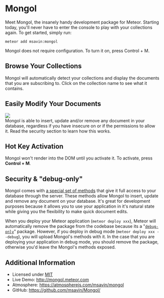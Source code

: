 Mongol
======
Meet Mongol, the insanely handy development package for Meteor. Starting today, you'll never have to enter the console to play with your collections again. To get started, simply run:

	meteor add msavin:mongol

Mongol does not require configuration. To turn it on, press Control + M.


Browse Your Collections
-----------------------
Mongol will automatically detect your collections and display the documents that you are subscribing to. Click on the collection name to see what it contains.


Easily Modify Your Documents
----------------------------
<a href="http://mongol.meteor.com"><img src="https://raw.githubusercontent.com/msavin/Mongol/master/public/video/gif.gif"></a><br>
Mongol is able to insert, update and/or remove any document in your database, regardless if you have insecure on or if the permissions to allow it. Read the security section to learn how this works. 


Hot Key Activation
------------------
Mongol won't render into the DOM until you activate it. To activate, press <strong>Control + M</strong>.


Security & "debug-only"
-----------------------
Mongol comes with <a href="https://github.com/msavin/Mongol/blob/master/packages/msavin:mongol/server/methods.js"> a special set of methods</a> that give it full access to your database through the server. These methods allow Mongol to insert, update and remove any document on your database. It's great for development purposes because it allows you to use your application in it's natural state while giving you the flexibility to make quick document edits.

When you deploy your Meteor application (`meteor deploy xxx`), Meteor will automatically remove the package from the codebase because its a "<a href="https://www.meteor.com/blog/2014/10/13/meteor-094-mobile-and-testing">`debug-only`</a>" package. However, if you deploy in debug mode (`meteor deploy xxx --debug`), you will upload Mongol's methods with it. In the case that you are deploying your application in debug mode, you should remove the package, otherwise you'd leave the Mongol's methods exposed.


Additional Information
----------------------
 - Licensed under <a href="https://github.com/msavin/Mongol/blob/master/LICENSE.md">MIT</a>
 - Live Demo: http://mongol.meteor.com
 - Atmosphere: https://atmospherejs.com/msavin/mongol
 - GitHub: https://github.com/msavin/Mongol/